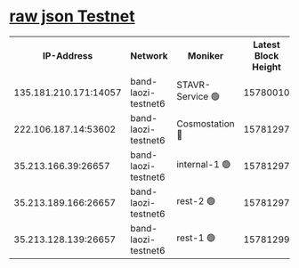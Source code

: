 
[raw json Testnet](https://rpc-check.bandt.stavr.tech/bandt/rpcbandt_result.json)
=

<table><tr><th>IP-Address</th><th>Network</th><th>Moniker</th><th>Latest Block Height</th><th>Earliest Block Height</th><th>Catching Up</th><th>Tx Index</th><th>Voting Power</th><th>Scan Time</th></tr><tr><td>135.181.210.171:14057</td><td>band-laozi-testnet6</td><td>STAVR-Service 🟢</td><td>15780010</td><td>15322501</td><td>False</td><td>on</td><td>0</td><td>2024-02-12T11:58:01.717817308UTC</td></tr><tr><td>222.106.187.14:53602</td><td>band-laozi-testnet6</td><td>Cosmostation 🔴</td><td>15781297</td><td>15423001</td><td>False</td><td>on</td><td>2203623</td><td>2024-02-12T11:58:03.127378152UTC</td></tr><tr><td>35.213.166.39:26657</td><td>band-laozi-testnet6</td><td>internal-1 🟢</td><td>15781297</td><td>15681297</td><td>False</td><td>on</td><td>0</td><td>2024-02-12T11:58:04.116508749UTC</td></tr><tr><td>35.213.189.166:26657</td><td>band-laozi-testnet6</td><td>rest-2 🟢</td><td>15781297</td><td>15681297</td><td>False</td><td>on</td><td>0</td><td>2024-02-12T11:58:05.100879343UTC</td></tr><tr><td>35.213.128.139:26657</td><td>band-laozi-testnet6</td><td>rest-1 🟢</td><td>15781299</td><td>15681298</td><td>False</td><td>on</td><td>0</td><td>2024-02-12T11:58:08.152093419UTC</td></tr></table>

